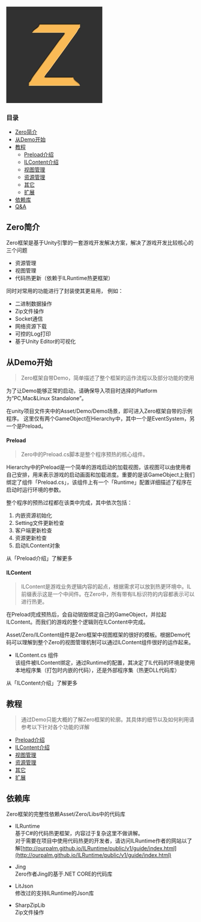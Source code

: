 ![](icon.png)

### 目录
- [Zero简介](#Zero简介)
- [从Demo开始](#从Demo开始)
- [教程](#教程)
    - [Preload介绍](Preload.md)
    - [ILContent介绍](ILContent.md)
    - [视图管理](ViewFramework.md)
    - [资源管理](ResManager.md)
    - [其它](Other.md)
    - [扩展](Extend.md)
- [依赖库](#依赖库)
- [Q&A](QuestionAnswer.md)


## Zero简介

Zero框架是基于Unity引擎的一套游戏开发解决方案，解决了游戏开发比较核心的三个问题
- 资源管理
- 视图管理
- 代码热更新（依赖于ILRuntime热更框架）  

同时对常用的功能进行了封装使其更易用， 例如：
- 二进制数据操作
- Zip文件操作
- Socket通信
- 网络资源下载
- 可控的Log打印
- 基于Unity Editor的可视化
 

## 从Demo开始

>Zero框架自带Demo，简单描述了整个框架的运作流程以及部分功能的使用

为了让Demo能够正常的启动，请确保导入项目时选择的Platform为“PC,Mac&Linux Standalone”。

在unity项目文件夹中的Asset/Demo/Demo场景，即可进入Zero框架自带的示例程序。
这里仅有两个GameObject在Hierarchy中，其中一个是EventSystem，另一个是Preload。

#### Preload

> Zero中的Preload.cs脚本是整个程序预热的核心组件。

Hierarchy中的Preload是一个简单的游戏启动的加载视图，该视图可以由使用者自己安排，用来表示游戏的启动画面和加载进度。重要的是该GameObject上我们绑定了组件「Preload.cs」，该组件上有一个「Runtime」配置详细描述了程序在启动时运行环境的参数。

整个程序的预热过程都在该类中完成，其中依次包括：
1. 内嵌资源初始化
2. Setting文件更新检查
3. 客户端更新检查
4. 资源更新检查
5. 启动ILContent对象

从「Preload介绍」了解更多

#### ILContent

> ILContent是游戏业务逻辑内容的起点，根据需求可以放到热更环境中。IL前缀表示这是一个中间件。在Zero中，所有带有IL标识符的内容都表示可以进行热更。

在Preload完成预热后，会自动销毁绑定自己的GameObject，并拉起ILContent。而我们的游戏的整个逻辑则在ILContent中完成。

Asset/Zero/ILContent组件是Zero框架中视图框架的很好的模板。根据Demo代码可以理解到整个Zero的视图管理机制可以通过ILContent组件很好的运作起来。

- ILContent.cs 组件  
该组件被ILContent绑定，通过Runtime的配置，其决定了IL代码的环境是使用本地程序集（打包时内嵌的代码），还是外部程序集（热更DLL代码库）

从「ILContent介绍」了解更多

## 教程

>通过Demo只能大概的了解Zero框架的轮廓。其具体的细节以及如何利用请参考以下针对各个功能的详解

- [Preload介绍](Preload.md)
- [ILContent介绍](ILContent.md)
- [视图管理](ViewFramework.md)
- [资源管理](ResManager.md)
- [其它](Other.md)
- [扩展](Extend.md)

## 依赖库

Zero框架的完整性依赖Asset/Zero/Libs中的代码库


- ILRuntime  
基于C#的代码热更框架，内容过于复杂这里不做讲解。  
对于需要在项目中使用代码热更的开发者，请访问ILRuntime作者的网站以了解[http://ourpalm.github.io/ILRuntime/public/v1/guide/index.html](http://ourpalm.github.io/ILRuntime/public/v1/guide/index.html)


- Jing  
Zero作者Jing的基于.NET CORE的代码库


- LitJson  
修改过的支持ILRuntime的Json库


- SharpZipLib  
Zip文件操作
